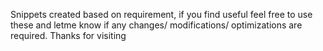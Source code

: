 Snippets created based on requirement, if you find useful feel free to use these and letme know if any changes/ modifications/ optimizations are required. Thanks for visiting
